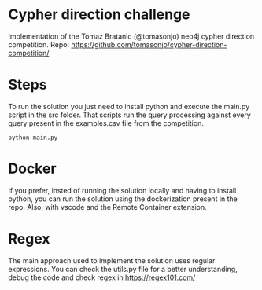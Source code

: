 # Cypher direction challenge
Implementation of the Tomaz Bratanic (@tomasonjo) neo4j cypher direction competition.
Repo: https://github.com/tomasonjo/cypher-direction-competition/

# Steps
To run the solution you just need to install python and execute the main.py script in the src folder. That scripts run the query processing against every query present in the examples.csv file from the competition.

```script
python main.py
```

# Docker
If you prefer, insted of running the solution locally and having to install python, you can run the solution using the dockerization present in the repo. Also, with vscode and the Remote Container extension.

# Regex
The main approach used to implement the solution uses regular expressions. You can check the utils.py file for a better understanding, debug the code and check regex in https://regex101.com/
